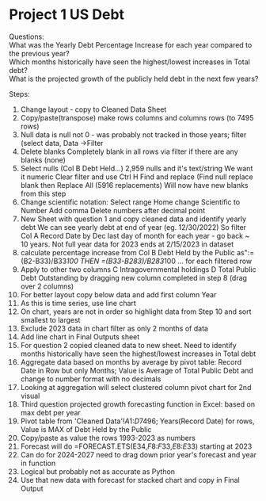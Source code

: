 # Project 1 US Debt 
Questions:<br>
What was the Yearly Debt Percentage Increase for each year compared to the previous year?<br>
Which months historically have seen the highest/lowest increases in Total debt?<br>
What is the projected growth of the publicly held debt in the next few years?<br>

Steps:
1. Change layout - copy to Cleaned Data Sheet 
2. Copy/paste(transpose) make rows columns and columns rows (to 7495 rows)
3. Null data is null not 0 - was probably not tracked in those years; filter  (select data, Data ->Filter
4. Delete blanks Completely blank in all rows via filter if there are any blanks (none)
5. Select nulls (Col B Debt Held...) 2,959 nulls and it's text/string We want it numeric Clear filter and use  Ctrl H Find and replace (Find null replace blank then Replace All (5916 replacements) Will now have new blanks from this step
6. Change scientific notation: Select range Home change Scientific to Number Add comma Delete numbers after decimal point
7. New Sheet with question 1 and copy cleaned data and identify yearly debt We can see yearly debt at end of year (eg. 12/30/2022) So filter Col A Record Date by Dec last day of month for each year - go back ~ 10 years. Not full year data for 2023 ends at 2/15/2023 in dataset
8. calculate percentage increase from Col B Debt Held by the Public as":=(B2-B33)/B33*100 THEN =(B33-B283)/B283*100 ... for each filtered row
9. Apply to other two columns C Intragovernmental holdings D Total Public Debt Outstanding by dragging new column completed in step 8 (drag over 2 columns)
10. For better layout copy below data and add first column Year 
11. As this is time series, use line chart
12. On chart, years are not in order so highlight data from Step 10 and sort smallest to largest
13. Exclude 2023 data in chart filter as only 2 months of data
14. Add line chart in Final Outputs sheet
15. For question 2 copied cleaned data to new sheet. Need to identify months historically have seen the highest/lowest increases in Total debt
16. Aggregate data based on months by average by pivot table: Record Date in Row but only Months; Value is Average of Total Public Debt and change to number format with no decimals
17. Looking at aggregation will select clustered column pivot chart for 2nd visual
18. Third question projected growth forecasting function in Excel: based on max debt per year
19. Pivot table from 'Cleaned Data'!$A$1:$D$7496; Years(Record Date) for rows, Value is MAX of Debt Held by the Public
20. Copy/paste as value the rows 1993-2023 as numbers
21. Forecast will do =FORECAST.ETS(E34,$F$8:$F$33,$E$8:$E$33) starting at 2023
22. Can do for 2024-2027 need to drag down prior year's forecast and year in function
23. Logical but probably not as accurate as Python
24. Use that new data with forecast for stacked chart and copy in Final Output




